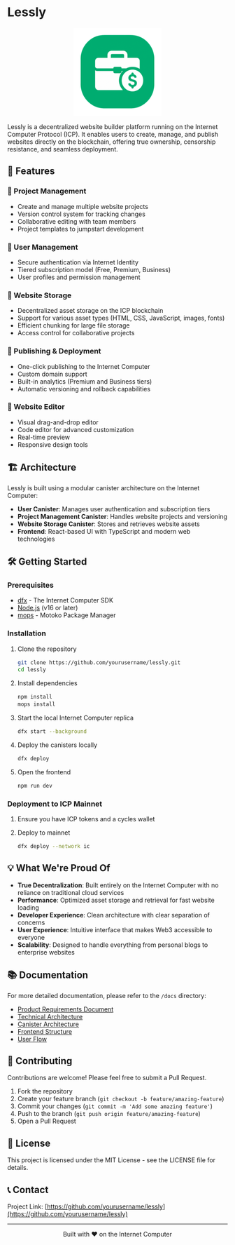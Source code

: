 # Lessly

<p align="center">
  <img src="frontend/src/assets/logo.svg" alt="Lessly Logo" width="200"/>
</p>

Lessly is a decentralized website builder platform running on the Internet Computer Protocol (ICP). It enables users to create, manage, and publish websites directly on the blockchain, offering true ownership, censorship resistance, and seamless deployment.

## 🌟 Features

### 📝 Project Management
- Create and manage multiple website projects
- Version control system for tracking changes
- Collaborative editing with team members
- Project templates to jumpstart development

### 🔐 User Management
- Secure authentication via Internet Identity
- Tiered subscription model (Free, Premium, Business)
- User profiles and permission management

### 💾 Website Storage
- Decentralized asset storage on the ICP blockchain
- Support for various asset types (HTML, CSS, JavaScript, images, fonts)
- Efficient chunking for large file storage
- Access control for collaborative projects

### 🚀 Publishing & Deployment
- One-click publishing to the Internet Computer
- Custom domain support
- Built-in analytics (Premium and Business tiers)
- Automatic versioning and rollback capabilities

### 🎨 Website Editor
- Visual drag-and-drop editor
- Code editor for advanced customization
- Real-time preview
- Responsive design tools

## 🏗️ Architecture

Lessly is built using a modular canister architecture on the Internet Computer:

- **User Canister**: Manages user authentication and subscription tiers
- **Project Management Canister**: Handles website projects and versioning
- **Website Storage Canister**: Stores and retrieves website assets
- **Frontend**: React-based UI with TypeScript and modern web technologies

## 🛠️ Getting Started

### Prerequisites

- [dfx](https://internetcomputer.org/docs/current/developer-docs/setup/install/) - The Internet Computer SDK
- [Node.js](https://nodejs.org/) (v16 or later)
- [mops](https://mops.one/) - Motoko Package Manager

### Installation

1. Clone the repository
   ```bash
   git clone https://github.com/yourusername/lessly.git
   cd lessly
   ```

2. Install dependencies
   ```bash
   npm install
   mops install
   ```

3. Start the local Internet Computer replica
   ```bash
   dfx start --background
   ```

4. Deploy the canisters locally
   ```bash
   dfx deploy
   ```

5. Open the frontend
   ```bash
   npm run dev
   ```

### Deployment to ICP Mainnet

1. Ensure you have ICP tokens and a cycles wallet
   
2. Deploy to mainnet
   ```bash
   dfx deploy --network ic
   ```

## 💡 What We're Proud Of

- **True Decentralization**: Built entirely on the Internet Computer with no reliance on traditional cloud services
- **Performance**: Optimized asset storage and retrieval for fast website loading
- **Developer Experience**: Clean architecture with clear separation of concerns
- **User Experience**: Intuitive interface that makes Web3 accessible to everyone
- **Scalability**: Designed to handle everything from personal blogs to enterprise websites

## 📚 Documentation

For more detailed documentation, please refer to the `/docs` directory:

- [Product Requirements Document](docs/prd.md)
- [Technical Architecture](docs/technical_architecture.md)
- [Canister Architecture](canister_architecture.md)
- [Frontend Structure](docs/frontend_structure.md)
- [User Flow](docs/user_flow.md)

## 🤝 Contributing

Contributions are welcome! Please feel free to submit a Pull Request.

1. Fork the repository
2. Create your feature branch (`git checkout -b feature/amazing-feature`)
3. Commit your changes (`git commit -m 'Add some amazing feature'`)
4. Push to the branch (`git push origin feature/amazing-feature`)
5. Open a Pull Request

## 📄 License

This project is licensed under the MIT License - see the LICENSE file for details.

## 📞 Contact

Project Link: [https://github.com/yourusername/lessly](https://github.com/yourusername/lessly)

---

<p align="center">Built with ❤️ on the Internet Computer</p>